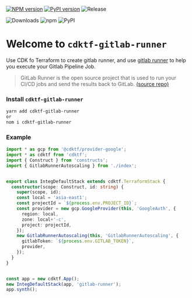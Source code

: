 [![NPM version](https://badge.fury.io/js/cdktf-gitlab-runner.svg)](https://badge.fury.io/js/cdktf-gitlab-runner)
[![PyPI version](https://badge.fury.io/py/cdktf-gitlab-runner.svg)](https://badge.fury.io/py/cdktf-gitlab-runner)
![Release](https://github.com/neilkuan/cdktf-gitlab-runner/workflows/release/badge.svg)

![Downloads](https://img.shields.io/badge/-DOWNLOADS:-brightgreen?color=gray)
![npm](https://img.shields.io/npm/dt/cdktf-gitlab-runner?label=npm&color=orange)
![PyPI](https://img.shields.io/pypi/dm/cdktf-gitlab-runner?label=pypi&color=blue)


# Welcome to `cdktf-gitlab-runner`
Use CDK fo Terraform to create gitlab runner, and use [gitlab runner](https://gitlab.com/gitlab-org/gitlab-runner) to help you execute your Gitlab Pipeline Job.
> GitLab Runner is the open source project that is used to run your CI/CD jobs and send the results back to GitLab. [(source repo)](https://gitlab.com/gitlab-org/gitlab-runner)

### Install `cdktf-gitlab-runner`
```bash
yarn add cdktf-gitlab-runner
or
nom i cdktf-gitlab-runner
```

### Example
```ts
import * as gcp from '@cdktf/provider-google';
import * as cdktf from 'cdktf';
import { Construct } from 'constructs';
import { GitlabRunnerAutoscaling } from './index';


export class IntegDefaultStack extends cdktf.TerraformStack {
  constructor(scope: Construct, id: string) {
    super(scope, id);
    const local = 'asia-east1';
    const projectId = `${process.env.PROJECT_ID}`;
    const provider = new gcp.GoogleProvider(this, 'GoogleAuth', {
      region: local,
      zone: local+'-c',
      project: projectId,
    });
    new GitlabRunnerAutoscaling(this, 'GitlabRunnerAutoscaling', {
      gitlabToken: `${process.env.GITLAB_TOKEN}`,
      provider,
    });
  }
}


const app = new cdktf.App();
new IntegDefaultStack(app, 'gitlab-runner');
app.synth();
```
